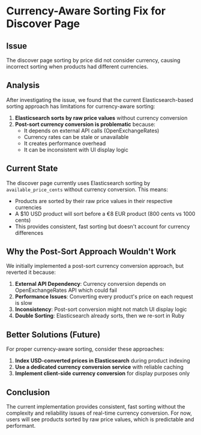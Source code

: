 # Currency-Aware Sorting Fix for Discover Page

## Issue
The discover page sorting by price did not consider currency, causing incorrect sorting when products had different currencies.

## Analysis
After investigating the issue, we found that the current Elasticsearch-based sorting approach has limitations for currency-aware sorting:

1. **Elasticsearch sorts by raw price values** without currency conversion
2. **Post-sort currency conversion is problematic** because:
   - It depends on external API calls (OpenExchangeRates)
   - Currency rates can be stale or unavailable
   - It creates performance overhead
   - It can be inconsistent with UI display logic

## Current State
The discover page currently uses Elasticsearch sorting by `available_price_cents` without currency conversion. This means:

- Products are sorted by their raw price values in their respective currencies
- A $10 USD product will sort before a €8 EUR product (800 cents vs 1000 cents)
- This provides consistent, fast sorting but doesn't account for currency differences

## Why the Post-Sort Approach Wouldn't Work
We initially implemented a post-sort currency conversion approach, but reverted it because:

1. **External API Dependency**: Currency conversion depends on OpenExchangeRates API which could fail
2. **Performance Issues**: Converting every product's price on each request is slow
3. **Inconsistency**: Post-sort conversion might not match UI display logic
4. **Double Sorting**: Elasticsearch already sorts, then we re-sort in Ruby

## Better Solutions (Future)
For proper currency-aware sorting, consider these approaches:

1. **Index USD-converted prices in Elasticsearch** during product indexing
2. **Use a dedicated currency conversion service** with reliable caching
3. **Implement client-side currency conversion** for display purposes only

## Conclusion
The current implementation provides consistent, fast sorting without the complexity and reliability issues of real-time currency conversion. For now, users will see products sorted by raw price values, which is predictable and performant.
